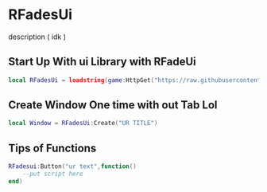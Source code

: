 # RFadesUi

description ( idk )

## Start Up With ui Library with RFadeUi

```lua
local RFadesUi = loadstring(game:HttpGet("https://raw.githubusercontent.com/ThanaphatSuporn/RFadesUi/refs/heads/main/RFadeUi.lua")()
```

## Create Window One time with out Tab Lol

```lua
local Window = RFadesUi:Create("UR TITLE")
```

## Tips of Functions

```lua
RFadesui:Button("ur text",function()
    --put script here
end)
```
